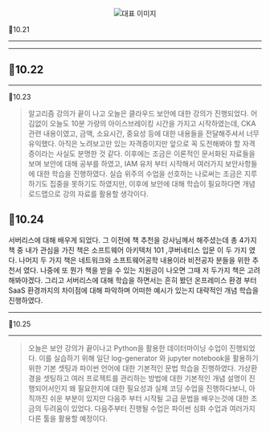 <p align="center">
  <img src="https://img1.daumcdn.net/thumb/R1280x0/?scode=mtistory2&fname=https%3A%2F%2Fblog.kakaocdn.net%2Fdn%2FcBRf8s%2FbtsJpLquWMc%2FKbzCf52xTzFQSGzWgRv4Kk%2Fimg.png" alt="대표 이미지" />
</p>

📆10.21

---

> 

---

📆10.22
---
> 

---

📆10.23
> 알고리즘 강의가 끝이 나고 오늘은 클라우드 보안에 대한 강의가 진행되었다. 어김없이 오늘도 10분 가량의 아이스브레이킹 시간을 가지고 시작하였는데, CKA 관련 내용이였고, 금액, 소요시간, 중요성 등에 대한 내용들을 전달해주셔서 너무 유익했다. 아직은 노려보고만 있는 자격증이지만 앞으로 꼭 도전해봐야 할 자격증이라는 사실도 분명한 것 같다. 이후에는 조금은 이론적인 문서화된 자료들을 보며 보안에 대해 공부를 하였고, IAM 유저 부터 시작해서 여러가지 보안사항들에 대한 학습을 진행하였다. 실습 위주의 수업을 선호하는 나로써는 조금은 지루하기도 집중을 못하기도 하였지만, 이후에 보안에 대해 학습이 필요하다면 개념 로드맵으로 강의 자료를 활용할 생각이다.


📆10.24
---
서버리스에 대해 배우게 되었다. 그 이전에 책 추천을 강사님께서 해주셨는데 총 4가지 책 중 내가 관심을 가진 책은 소프트웨어 아키텍처 101 ,쿠버네티스 입문 이 두 가지 였다. 나머지 두 가지 책은 네트워크와 소프트웨어공학 내용이라 비전공자 분들을 위한 추천서 였다. 나중에 또 뭔가 책을 받을 수 있는 지원금이 나오면 그때 저 두가지 책은 고려해봐야겠다. 그리고 서버리스에 대해 학습을 하면서는 흔히 봤던 온프레미스 환경 부터 SaaS 환경까지의 차이점에 대해 파악하며 어떠한 예시가 있는지 대략적인 개념 학습을 진행하였다.

---

📆10.25

---
> 오늘은 보안 강의가 끝이나고 Python을 활용한 데이터마이닝 수업이 진행되었다. 이를 실습하기 위해 일단 log-generator 와 jupyter notebook을 활용하기 위한 기본 셋팅과 파이썬 언어에 대한 기본적인 문법 학습을 진행하였다. 가상환경을 셋팅하고 여러 프로젝트를 관리하는 방법에 대한 기본적인 개념 설명이 진행되어서인지 왜 필요한지에 대한 필요성과 실제 코딩 수업을 진행하다보니, 아직까진 쉬운 부분이 있지만 다음주 부터 시작될 고급 문법을 배우는것에 대한 조금의 두려움이 있었다. 다음주부터 진행될 수업은 파이썬 심화 수업과 여러가지 다른 툴을 활용할 예정이다.





